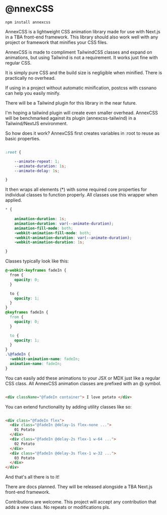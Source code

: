 # @nnexCSS 

```
npm install annexcss
```

AnnexCSS is a lightweight CSS animation library made for use with Next.js in a TBA front-end framework. This library should also work well with any project or framework that minifies your CSS files.

AnnexCSS is made to compliment TailwindCSS classes and expand on animations, but using Tailwind is not a requirement. It works just fine with regular CSS. 

It is simply pure CSS and the build size is negligible when minified. There is practically no overhead.

If using in a project without automatic minification, postcss with cssnano can help you easily minify.

There will be a Tailwind plugin for this library in the near future. 

I'm hoping a tailwind plugin will create even smaller overhead. AnnexCSS will be benchmarked against its plugin (annexcss-tailwind) in a Tailwind/NextJS environment.

So how does it work? AnnexCSS first creates variables in :root to reuse as basic properties. 
```CSS

:root {

    --animate-repeat: 1;
    --animate-duration: 1s;
    --animate-delay: 1s;

}

```

It then wraps all elements (*) with some required core properties for individual classes to function properly. All classes use this wrapper when applied.

```CSS
* {
  
    animation-duration: 1s;
    animation-duration: var(--animate-duration);
    animation-fill-mode: both;
    -webkit-animation-fill-mode: both;
    -webkit-animation-duration: var(--animate-duration);
    -webkit-animation-duration: 1s;

}
```
Classes typically look like this:

```CSS
@-webkit-keyframes fadeIn {
  from {
    opacity: 0;
  }

  to {
    opacity: 1;
  }
}
@keyframes fadeIn {
  from {
    opacity: 0;
  }

  to {
    opacity: 1;
  }
}
.\@fadeIn {
  -webkit-animation-name: fadeIn;
  animation-name: fadeIn;
}

```

You can easily add these animations to your JSX or MDX just like a regular CSS class. All AnnexCSS animation classes are prefixed with an @ symbol.


```HTML

<div className="@fadeIn container"> I love potato </div>

```
You can extend functionality by adding utility classes like so:

```HTML

<div class="@fadeIn flex">
  <div class="@fadeIn @delay-1s flex-none ...">
    01 Potato
  </div>
  <div class="@fadeIn @delay-2s flex-1 w-64 ...">
    02 Potato
  </div>
  <div class="@fadeIn @delay-3s flex-1 w-32 ...">
    03 Potato
  </div>
</div>

```

And that's all there is to it!

There are docs planned. They will be released alongside a TBA Next.js front-end framework. 

Contributions are welcome. This project will accept any contribution that adds a new class. No repeats or modifications pls.